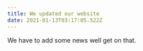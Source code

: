 ```yaml
---
title: We updated our website
date: 2021-01-13T03:17:05.522Z
---
```


We have to add some news well get on that.
